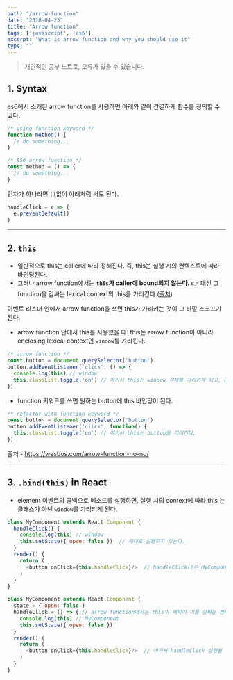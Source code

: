 ```yaml
---
path: "/arrow-function"
date: "2018-04-25"
title: "Arrow function"
tags: ['javascript', 'es6']
excerpt: "What is arrow function and why you should use it"
type: ""
---
```


> 개인적인 공부 노트로, 오류가 있을 수 있습니다.

## 1. Syntax

es6에서 소개된 arrow function를 사용하면 아래와 같이 간결하게 함수를 정의할 수 있다.

```javascript
/* using function keyword */
function method() {
  // do something...
}

/* ES6 arrow function */
const method = () => {
  // do something...
}
```

인자가 하나라면 `()`없이 아래처럼 써도 된다.

```javascript
handleClick = e => { 
  e.preventDefault() 
}
```

---

## 2. `this` 

- 일반적으로 this는 caller에 따라 정해진다. 즉, this는 실행 시의 컨텍스트에 따라 바인딩된다.
- 그러나 arrow function에서는 __`this`가 caller에 bound되지 않는다.__ :point_right: 대신 그 function을 감싸는 lexical context의 this를 가리킨다.([출처](https://developer.mozilla.org/en-US/docs/Web/JavaScript/Reference/Operators/this))

이벤트 리스너 안에서 arrow function을 쓰면 this가 가리키는 것이 그 바깥 스코프가 된다.
- arrow function 안에서 this를 사용했을 때: this는 arrow function이 아니라 enclosing lexical context인 `window`를 가리킨다.
```javascript
/* arrow function */
const button = document.querySelector('button')
button.addEventListener('click', () => {
  console.log(this) // window
  this.classList.toggle('on') // 여기서 this는 window 객체를 가리키게 되고, button은 원하는 대로 작동하지 않는다.
})
```
- function 키워드를 쓰면 원하는 button에 this 바인딩이 된다.
```javascript
/* refactor with function keyword */
const button = document.querySelector('button')
button.addEventListener('click', function() {
  this.classList.toggle('on') // 여기서 this는 button을 가리킨다.
})
```
출처 - https://wesbos.com/arrow-function-no-no/

---

## 3. `.bind(this)` in React

- element 이벤트의 콜백으로 메소드를 실행하면, 실행 시의 context에 따라 this 는 클래스가 아닌 `window`를 가리키게 된다.

```javascript
class MyComponent extends React.Component {
  handleClick() {
    console.log(this) // window
    this.setState({ open: false })  // 제대로 실행되지 않는다. 
  }
  render() {
    return (
      <button onClick={this.handleClick}/>  // handleClick()은 MyComponent의 메소드이지만, this는 MyComponent가 아니라 undefined가 된다.
    )
  }
}
```

```javascript
class MyComponent extends React.Component {
  state = { open: false }
  handleClick = () => { // arrow function에서는 this의 맥락이 이를 감싸는 컨텍스트이다.
    console.log(this) // MyComponent
    this.setState({ open: false })
  }
  render() {
    return (
      <button onClick={this.handleClick}/>  // 여기서 handleClick 실행될 땐, handleClick을 감싸고 있는 MyComponent가 this가 된다. 따라서 메소드가 제대로 실행이 된다.
    )
  }
}
```
